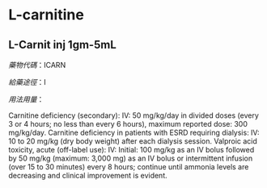 # L-carnitine

## L-Carnit inj 1gm-5mL

*藥物代碼*：ICARN

*給藥途徑*：I

*用法用量*：

Carnitine deficiency (secondary): IV: 50 mg/kg/day in divided doses (every 3 or 4 hours; no less than every 6 hours), maximum reported dose: 300 mg/kg/day. 
Carnitine deficiency in patients with ESRD requiring dialysis: IV: 10 to 20 mg/kg (dry body weight) after each dialysis session.
Valproic acid toxicity, acute (off-label use): IV: Initial: 100 mg/kg as an IV bolus followed by 50 mg/kg (maximum: 3,000 mg) as an IV bolus or intermittent infusion (over 15 to 30 minutes) every 8 hours; continue until ammonia levels are decreasing and clinical improvement is evident.

